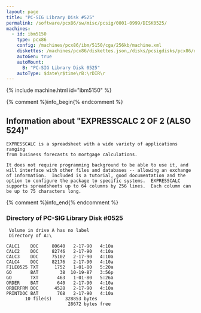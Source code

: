 ```yaml
---
layout: page
title: "PC-SIG Library Disk #525"
permalink: /software/pcx86/sw/misc/pcsig/0001-0999/DISK0525/
machines:
  - id: ibm5150
    type: pcx86
    config: /machines/pcx86/ibm/5150/cga/256kb/machine.xml
    diskettes: /machines/pcx86/diskettes.json,/disks/pcsigdisks/pcx86/diskettes.json
    autoGen: true
    autoMount:
      B: "PC-SIG Library Disk 0525"
    autoType: $date\r$time\rB:\rDIR\r
---
```


{% include machine.html id="ibm5150" %}

{% comment %}info_begin{% endcomment %}

## Information about "EXPRESSCALC 2 OF 2 (ALSO 524)"

    EXPRESSCALC is a spreadsheet with a wide variety of applications ranging
    from business forecasts to mortgage calculations.
    
    It does not require programming background to be able to use it, and
    will interface with other files and databases -- allowing an exchange
    of information.  Included is a tutorial, good documentation and the
    option to configure the package to specific systems.  EXPRESSCALC
    supports spreadsheets up to 64 columns by 256 lines.  Each column can
    be up to 75 characters long.
{% comment %}info_end{% endcomment %}


### Directory of PC-SIG Library Disk #0525

     Volume in drive A has no label
     Directory of A:\

    CALC1    DOC     80640   2-17-90   4:10a
    CALC2    DOC     82746   2-17-90   4:10a
    CALC3    DOC     75102   2-17-90   4:10a
    CALC4    DOC     82176   2-17-90   4:10a
    FILE0525 TXT      1752   1-01-80   5:20a
    GO       BAT        38  10-19-87   3:56p
    GO       TXT       463   1-01-80   5:26a
    ORDER    BAT       640   2-17-90   4:10a
    ORDERFRM DOC      4528   2-17-90   4:10a
    PRINTDOC BAT       768   2-17-90   4:10a
           10 file(s)     328853 bytes
                           28672 bytes free
